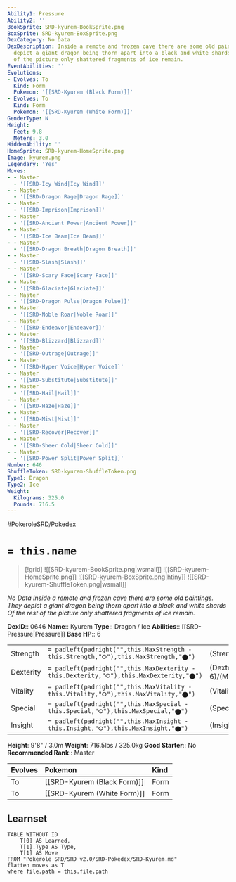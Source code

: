 ```yaml
---
Ability1: Pressure
Ability2: ''
BookSprite: SRD-kyurem-BookSprite.png
BoxSprite: SRD-kyurem-BoxSprite.png
DexCategory: No Data
DexDescription: Inside a remote and frozen cave there are some old paintings. They
  depict a giant dragon being thorn apart into a black and white shards Of the rest
  of the picture only shattered fragments of ice remain.
EventAbilities: ''
Evolutions:
- Evolves: To
  Kind: Form
  Pokemon: '[[SRD-Kyurem (Black Form)]]'
- Evolves: To
  Kind: Form
  Pokemon: '[[SRD-Kyurem (White Form)]]'
GenderType: N
Height:
  Feet: 9.8
  Meters: 3.0
HiddenAbility: ''
HomeSprite: SRD-kyurem-HomeSprite.png
Image: kyurem.png
Legendary: 'Yes'
Moves:
- - Master
  - '[[SRD-Icy Wind|Icy Wind]]'
- - Master
  - '[[SRD-Dragon Rage|Dragon Rage]]'
- - Master
  - '[[SRD-Imprison|Imprison]]'
- - Master
  - '[[SRD-Ancient Power|Ancient Power]]'
- - Master
  - '[[SRD-Ice Beam|Ice Beam]]'
- - Master
  - '[[SRD-Dragon Breath|Dragon Breath]]'
- - Master
  - '[[SRD-Slash|Slash]]'
- - Master
  - '[[SRD-Scary Face|Scary Face]]'
- - Master
  - '[[SRD-Glaciate|Glaciate]]'
- - Master
  - '[[SRD-Dragon Pulse|Dragon Pulse]]'
- - Master
  - '[[SRD-Noble Roar|Noble Roar]]'
- - Master
  - '[[SRD-Endeavor|Endeavor]]'
- - Master
  - '[[SRD-Blizzard|Blizzard]]'
- - Master
  - '[[SRD-Outrage|Outrage]]'
- - Master
  - '[[SRD-Hyper Voice|Hyper Voice]]'
- - Master
  - '[[SRD-Substitute|Substitute]]'
- - Master
  - '[[SRD-Hail|Hail]]'
- - Master
  - '[[SRD-Haze|Haze]]'
- - Master
  - '[[SRD-Mist|Mist]]'
- - Master
  - '[[SRD-Recover|Recover]]'
- - Master
  - '[[SRD-Sheer Cold|Sheer Cold]]'
- - Master
  - '[[SRD-Power Split|Power Split]]'
Number: 646
ShuffleToken: SRD-kyurem-ShuffleToken.png
Type1: Dragon
Type2: Ice
Weight:
  Kilograms: 325.0
  Pounds: 716.5
---
```


#PokeroleSRD/Pokedex

# `= this.name`

> [!grid]
> ![[SRD-kyurem-BookSprite.png|wsmall]]
> ![[SRD-kyurem-HomeSprite.png]]
> ![[SRD-kyurem-BoxSprite.png|htiny]]
> ![[SRD-kyurem-ShuffleToken.png|wsmall]]


*No Data*
*Inside a remote and frozen cave there are some old paintings. They depict a giant dragon being thorn apart into a black and white shards Of the rest of the picture only shattered fragments of ice remain.*

**DexID**:: 0646
**Name**:: Kyurem
**Type**:: Dragon / Ice
**Abilities**:: [[SRD-Pressure|Pressure]]
**Base HP**:: 6

|           |                                                                                        |                                          |
| --------- | -------------------------------------------------------------------------------------- | ---------------------------------------- |
| Strength  | `= padleft(padright("",this.MaxStrength - this.Strength,"⭘"),this.MaxStrength,"⬤")`    | (Strength::7)/(MaxStrength::7)   |
| Dexterity | `= padleft(padright("",this.MaxDexterity - this.Dexterity,"⭘"),this.MaxDexterity,"⬤")` | (Dexterity:: 6)/(MaxDexterity::6) |
| Vitality  | `= padleft(padright("",this.MaxVitality - this.Vitality,"⭘"),this.MaxVitality,"⬤")`    | (Vitality::5)/(MaxVitality::5)   |
| Special   | `= padleft(padright("",this.MaxSpecial - this.Special,"⭘"),this.MaxSpecial,"⬤")`       | (Special::7)/(MaxSpecial::7)     |
| Insight   | `= padleft(padright("",this.MaxInsight - this.Insight,"⭘"),this.MaxInsight,"⬤")`       | (Insight::5)/(MaxInsight::5)     |

**Height**: 9'8" / 3.0m
**Weight**: 716.5lbs / 325.0kg
**Good Starter**:: No
**Recommended Rank**:: Master

| Evolves   | Pokemon                     | Kind   |
|:----------|:----------------------------|:-------|
| To        | [[SRD-Kyurem (Black Form)]] | Form   |
| To        | [[SRD-Kyurem (White Form)]] | Form   |

## Learnset

```dataview
TABLE WITHOUT ID
    T[0] AS Learned,
    T[1].Type AS Type,
    T[1] AS Move
FROM "Pokerole SRD/SRD v2.0/SRD-Pokedex/SRD-Kyurem.md"
flatten moves as T
where file.path = this.file.path
```
